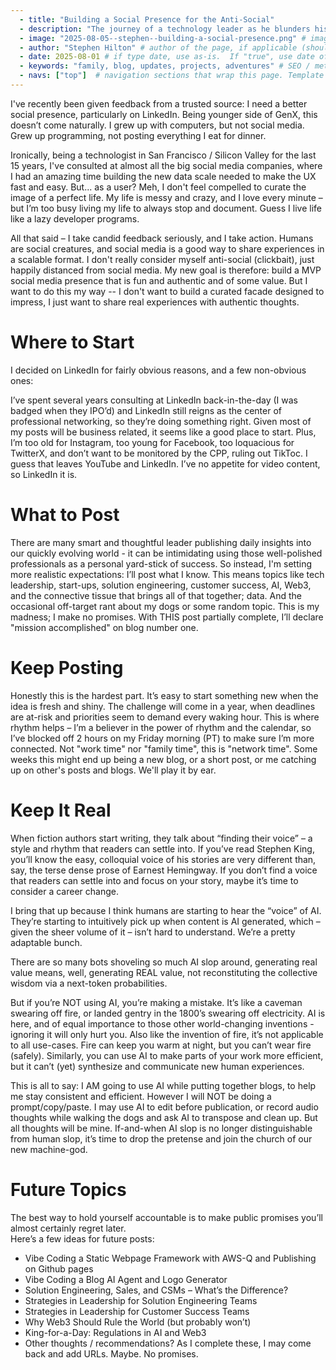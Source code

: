 ```yaml
--- 
  - title: "Building a Social Presence for the Anti-Social"  
  - description: "The journey of a technology leader as he blunders his way through improving his social presence. It'll be amazing, or a complete comedy of errors. Grab your popcorn."  
  - image: "2025-08-05--stephen--building-a-social-presence.png" # image file, as found in /src/images/ folder
  - author: "Stephen Hilton" # author of the page, if applicable (should appear in footer)
  - date: 2025-08-01 # if type date, use as-is.  If "true", use date of last sitegen.py generation.
  - keywords: "family, blog, updates, projects, adventures" # SEO / metadata keywords
  - navs: ["top"]  # navigation sections that wrap this page. Template for each should be included in /src/templates/navs/[nav].jinja
---
```



I've recently been given feedback from a trusted source: I need a better social presence, particularly on LinkedIn.  Being younger side of GenX, this doesn’t come naturally. I grew up with computers, but not social media.  Grew up programming, not posting everything I eat for dinner. 

Ironically, being a technologist in San Francisco / Silicon Valley for the last 15 years, I've consulted at almost all the big social media companies, where I had an amazing time building the new data scale needed to make the UX fast and easy. But... as a user?  Meh, I don't feel compelled to curate the image of a perfect life.  My life is messy and crazy, and I love every minute – but I’m too busy living my life to always stop and document.  Guess I live life like a lazy developer programs. 

All that said – I take candid feedback seriously, and I take action. Humans are social creatures, and social media is a good way to share experiences in a scalable format. I don't really consider myself anti-social (clickbait), just happily distanced from social media.  My new goal is therefore: build a MVP social media presence that is fun and authentic and of some value.  But I want to do this my way -- I don't want to build a curated facade designed to impress, I just want to share real experiences with authentic thoughts. 

# Where to Start
I decided on LinkedIn for fairly obvious reasons, and a few non-obvious ones:

I’ve spent several years consulting at LinkedIn back-in-the-day (I was badged when they IPO’d) and LinkedIn still reigns as the center of professional networking, so they’re doing something right.  Given most of my posts will be business related, it seems like a good place to start.  Plus, I’m too old for Instagram, too young for Facebook, too loquacious for TwitterX, and don’t want to be monitored by the CPP, ruling out TikToc.  I guess that leaves YouTube and LinkedIn.  I’ve no appetite for video content, so LinkedIn it is. 

# What to Post
There are many smart and thoughtful leader publishing daily insights into our quickly evolving world - it can be intimidating using those well-polished professionals as a personal yard-stick of success.  So instead, I'm setting more realistic expectations: I’ll post what I know. This means topics like tech leadership, start-ups, solution engineering, customer success, AI, Web3, and the connective tissue that brings all of that together; data.
And the occasional off-target rant about my dogs or some random topic.  This is my madness; I make no promises. 
With THIS post partially complete, I’ll declare "mission accomplished" on blog number one. 

# Keep Posting
Honestly this is the hardest part.  It’s easy to start something new when the idea is fresh and shiny.  The challenge will come in a year, when deadlines are at-risk and priorities seem to demand every waking hour.  This is where rhythm helps – I’m a believer in the power of rhythm and the calendar, so I’ve blocked off 2 hours on my Friday morning (PT) to make sure I’m more connected.  Not "work time" nor "family time", this is "network time". Some weeks this might end up being a new blog, or a short post, or me catching up on other's posts and blogs. We'll play it by ear. 

# Keep It Real
When fiction authors start writing, they talk about “finding their voice” – a style and rhythm that readers can settle into. If you’ve read Stephen King, you’ll know the easy, colloquial voice of his stories are very different than, say, the terse dense prose of Earnest Hemingway.  If you don’t find a voice that readers can settle into and focus on your story, maybe it’s time to consider a career change. 

I bring that up because I think humans are starting to hear the “voice” of AI.  They’re starting to intuitively pick up when content is AI generated, which – given the sheer volume of it – isn’t hard to understand.  We’re a pretty adaptable bunch.

There are so many bots shoveling so much AI slop around, generating real value means, well, generating REAL value, not reconstituting the collective wisdom via a next-token probabilities. 

But if you’re NOT using AI, you’re making a mistake.  It’s like a caveman swearing off fire, or landed gentry in the 1800’s swearing off electricity.  AI is here, and of equal importance to those other world-changing inventions - ignoring it will only hurt you.  Also like the invention of fire, it’s not applicable to all use-cases.  Fire can keep you warm at night, but you can’t wear fire (safely).  Similarly, you can use AI to make parts of your work more efficient, but it can’t (yet) synthesize and communicate new human experiences. 

This is all to say:  I AM going to use AI while putting together blogs, to help me stay consistent and efficient.  However I will NOT be doing a prompt/copy/paste.  I may use AI to edit before publication, or record audio thoughts while walking the dogs and ask AI to transpose and clean up.  But all thoughts will be mine.  If-and-when AI slop is no longer distinguishable from human slop, it’s time to drop the pretense and join the church of our new machine-god.

# Future Topics
The best way to hold yourself accountable is to make public promises you’ll almost certainly regret later.  
Here’s a few ideas for future posts:
- Vibe Coding a Static Webpage Framework with AWS-Q and Publishing on Github pages
- Vibe Coding a Blog AI Agent and Logo Generator 
- Solution Engineering, Sales, and CSMs – What’s the Difference?
- Strategies in Leadership for Solution Engineering Teams
- Strategies in Leadership for Customer Success Teams
- Why Web3 Should Rule the World (but probably won’t)
- King-for-a-Day: Regulations in AI and Web3
- Other thoughts / recommendations?
As I complete these, I may come back and add URLs.  Maybe.  No promises.
